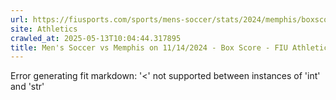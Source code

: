 ```yaml
---
url: https://fiusports.com/sports/mens-soccer/stats/2024/memphis/boxscore/12690
site: Athletics
crawled_at: 2025-05-13T10:04:44.317895
title: Men's Soccer vs Memphis on 11/14/2024 - Box Score - FIU Athletics
---
```


Error generating fit markdown: '<' not supported between instances of 'int' and 'str'